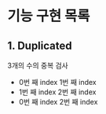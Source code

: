 # 기능 구현 목록

## 1. Duplicated

3개의 수의 중복 검사

- 0번 째 index 1번 째 index
- 1번 째 index 2번 째 index
- 0번 째 index 2번 째 index
